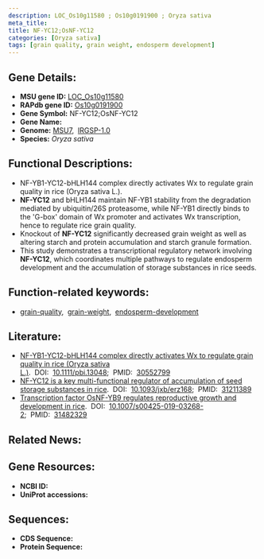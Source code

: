 ```yaml
---
description: LOC_Os10g11580 ; Os10g0191900 ; Oryza sativa
meta_title:
title: NF-YC12;OsNF-YC12
categories: [Oryza sativa]
tags: [grain quality, grain weight, endosperm development]
---
```


## Gene Details:
- **MSU gene ID:** [LOC_Os10g11580](http://rice.uga.edu/cgi-bin/ORF_infopage.cgi?orf=LOC_Os10g11580)  
- **RAPdb gene ID:** [Os10g0191900](https://rapdb.dna.affrc.go.jp/locus/?name=Os10g0191900)  
- **Gene Symbol:** NF-YC12;OsNF-YC12
- **Gene Name:**
- **Genome:**  [MSU7](http://rice.uga.edu/),&nbsp;&nbsp;[IRGSP-1.0](https://rapdb.dna.affrc.go.jp/download/irgsp1.html)
- **Species:** *Oryza sativa*

## Functional Descriptions:
   - NF-YB1-YC12-bHLH144 complex directly activates Wx to regulate grain quality in rice (Oryza sativa L.).
   - **NF-YC12** and bHLH144 maintain NF-YB1 stability from the degradation mediated by ubiquitin/26S proteasome, while NF-YB1 directly binds to the 'G-box' domain of Wx promoter and activates Wx transcription, hence to regulate rice grain quality.
   - Knockout of **NF-YC12** significantly decreased grain weight as well as altering starch and protein accumulation and starch granule formation.
   - This study demonstrates a transcriptional regulatory network involving **NF-YC12**, which coordinates multiple pathways to regulate endosperm development and the accumulation of storage substances in rice seeds.

## Function-related keywords:
   - [grain-quality](/tags/grain-quality/),&nbsp;&nbsp;[grain-weight](/tags/grain-weight/),&nbsp;&nbsp;[endosperm-development](/tags/endosperm-development/)

## Literature:
   - [NF-YB1-YC12-bHLH144 complex directly activates Wx to regulate grain quality in rice (Oryza sativa L.)](https://www.doi.org/10.1111/pbi.13048).&nbsp;&nbsp;DOI:&nbsp;&nbsp;[10.1111/pbi.13048](https://www.doi.org/10.1111/pbi.13048);&nbsp;&nbsp;PMID:&nbsp;&nbsp;[30552799](https://pubmed.ncbi.nlm.nih.gov/30552799/)
   - [NF-YC12 is a key multi-functional regulator of accumulation of seed storage substances in rice](https://www.doi.org/10.1093/jxb/erz168).&nbsp;&nbsp;DOI:&nbsp;&nbsp;[10.1093/jxb/erz168](https://www.doi.org/10.1093/jxb/erz168);&nbsp;&nbsp;PMID:&nbsp;&nbsp;[31211389](https://pubmed.ncbi.nlm.nih.gov/31211389/)
   - [Transcription factor OsNF-YB9 regulates reproductive growth and development in rice](https://www.doi.org/10.1007/s00425-019-03268-2).&nbsp;&nbsp;DOI:&nbsp;&nbsp;[10.1007/s00425-019-03268-2](https://www.doi.org/10.1007/s00425-019-03268-2);&nbsp;&nbsp;PMID:&nbsp;&nbsp;[31482329](https://pubmed.ncbi.nlm.nih.gov/31482329/)

## Related News:

## Gene Resources:
- **NCBI ID:**  []()
- **UniProt accessions:** [](https://www.uniprot.org/uniprotkb//entry)

## Sequences:
- **CDS Sequence:**
- **Protein Sequence:**

